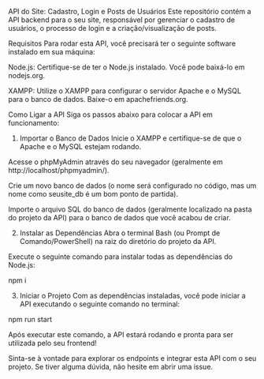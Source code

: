 API do Site: Cadastro, Login e Posts de Usuários
Este repositório contém a API backend para o seu site, responsável por gerenciar o cadastro de usuários, o processo de login e a criação/visualização de posts.

Requisitos
Para rodar esta API, você precisará ter o seguinte software instalado em sua máquina:

Node.js: Certifique-se de ter o Node.js instalado. Você pode baixá-lo em nodejs.org.

XAMPP: Utilize o XAMPP para configurar o servidor Apache e o MySQL para o banco de dados. Baixe-o em apachefriends.org.

Como Ligar a API
Siga os passos abaixo para colocar a API em funcionamento:

1. Importar o Banco de Dados
Inicie o XAMPP e certifique-se de que o Apache e o MySQL estejam rodando.

Acesse o phpMyAdmin através do seu navegador (geralmente em http://localhost/phpmyadmin/).

Crie um novo banco de dados (o nome será configurado no código, mas um nome como seusite_db é um bom ponto de partida).

Importe o arquivo SQL do banco de dados (geralmente localizado na pasta do projeto da API) para o banco de dados que você acabou de criar.

2. Instalar as Dependências
Abra o terminal Bash (ou Prompt de Comando/PowerShell) na raiz do diretório do projeto da API.

Execute o seguinte comando para instalar todas as dependências do Node.js:

npm i

3. Iniciar o Projeto
Com as dependências instaladas, você pode iniciar a API executando o seguinte comando no terminal:

npm run start

Após executar este comando, a API estará rodando e pronta para ser utilizada pelo seu frontend!

Sinta-se à vontade para explorar os endpoints e integrar esta API com o seu projeto. Se tiver alguma dúvida, não hesite em abrir uma issue.
